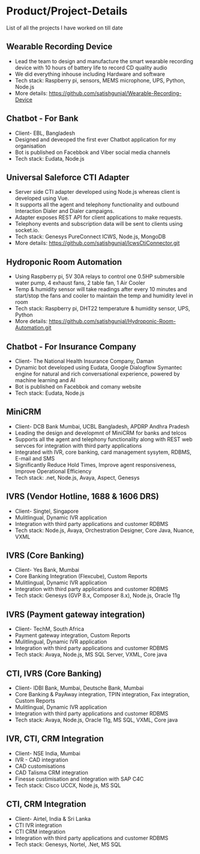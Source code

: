 # Product/Project-Details
List of all the projects I have worked on till date

## Wearable Recording Device
- Lead the team to  design and manufacture the smart wearable recording device with 10 hours of battery life to record CD quality audio
- We did everything inhouse including Hardware and software 
- Tech stack: Raspberry pi, sensors, MEMS microphone, UPS, Python, Node.js
- More details: https://github.com/satishgunjal/Wearable-Recording-Device

## Chatbot - For Bank
- Client- EBL, Bangladesh
- Designed and deveoped the first ever Chatbot application for my organisation
- Bot is published on Facebbok and Viber social media channels 
- Tech stack: Eudata, Node.js

## Universal Saleforce CTI Adapter
- Server side CTI adapter developed using Node.js whereas client is developed using Vue.
- It supports all the agent and telephony functionality and outbound Interaction Dialer and Dialer campaigns. 
- Adapter exposes REST API for client applications to make requests. 
- Telephony events and subscription data will be sent to clients using socket.io.  
- Tech stack: Genesys PureConnect ICWS, Node.js, MongoDB
- More details: https://github.com/satishgunjal/IcwsCtiConnector.git

## Hydroponic Room Automation 
- Using Raspberry pi, 5V 30A relays to control one 0.5HP submersible water pump, 4 exhaust fans, 2 table fan, 1 Air Cooler
- Temp & humidity sensor will take readings after every 10 minutes and start/stop the fans and cooler to maintain the temp and humidity level in room 
- Tech stack: Raspberry pi, DHT22 temperature & humidity sensor, UPS, Python
- More details: https://github.com/satishgunjal/Hydroponic-Room-Automation.git

## Chatbot - For Insurance Company
- Client- The National Health Insurance Company, Daman
- Dynamic bot developed using Eudata, Google Dialogflow Symantec engine for natural and rich conversational experience, powered by machine learning and AI
- Bot is published on Facebbok and comany website 
- Tech stack: Eudata, Node.js

## MiniCRM
- Client- DCB Bank Mumbai, UCBL Bangladesh, APDRP Andhra Pradesh
- Leading the design and developmnt of MiniCRM for banks and telcos
- Supports all the agent and telephony functionality along with REST web servces for integration with third party applications
- Integrated with IVR, core banking, card management sysytem, RDBMS, E-mail and SMS
- Significantly Reduce Hold Times, Improve agent responsiveness, Improve Operational Efficiency
- Tech stack: .net, Node.js, Avaya, Aspect, Genesys

## IVRS (Vendor Hotline, 1688 & 1606 DRS) 
- Client- Singtel, Singapore
- Mulitlingual, Dynamic IVR application
- Integration with third party applications and customer RDBMS
- Tech stack: Node.js, Avaya, Orchestration Designer, Core Java, Nuance, VXML

## IVRS (Core Banking) 
- Client- Yes Bank, Mumbai
- Core Banking Integration (Flexcube), Custom Reports
- Mulitlingual, Dynamic IVR application
- Integration with third party applications and customer RDBMS
- Tech stack: Genesys (GVP 8.x, Composer 8.x), Node.js, Oracle 11g

## IVRS (Payment gateway integration) 
- Client- TechM, South Africa
- Payment gateway integration, Custom Reports
- Mulitlingual, Dynamic IVR application
- Integration with third party applications and customer RDBMS
- Tech stack: Avaya, Node.js, MS SQL Server, VXML, Core java

## CTI, IVRS (Core Banking) 
- Client- IDBI Bank, Mumbai, Deutsche Bank, Mumbai
- Core Banking & PayAway integration, TPIN integration, Fax integration, Custom Reports
- Mulitlingual, Dynamic IVR application
- Integration with third party applications and customer RDBMS
- Tech stack: Avaya, Node.js, Oracle 11g, MS SQL, VXML, Core java

## IVR, CTI, CRM Integration
- Client- NSE India, Mumbai
- IVR - CAD integration
- CAD customisations
- CAD Talisma CRM integration
- Finesse custimisation and integration with SAP C4C
- Tech stack: Cisco UCCX, Node.js, MS SQL

## CTI, CRM Integration
- Client- Airtel, India & Sri Lanka
- CTI IVR integration
- CTI CRM integration
- Integration with third party applications and customer RDBMS
- Tech stack: Genesys, Nortel, .Net, MS SQL
